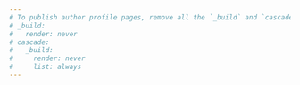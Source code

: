 ```yaml
---
# To publish author profile pages, remove all the `_build` and `cascade` settings below.
# _build:
#   render: never
# cascade:
#   _build:
#     render: never
#     list: always
---
```

